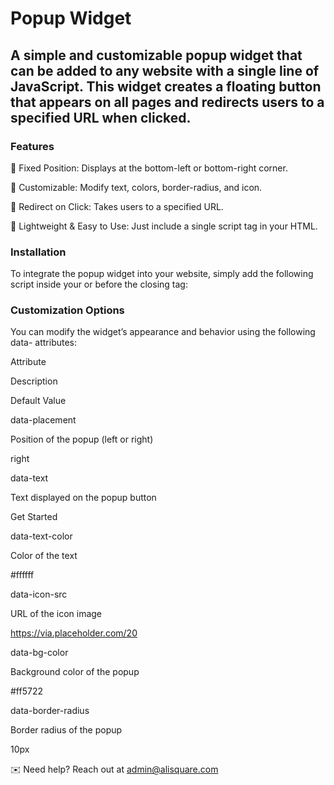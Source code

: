 # Popup Widget

## A simple and customizable popup widget that can be added to any website with a single line of JavaScript. This widget creates a floating button that appears on all pages and redirects users to a specified URL when clicked.

### Features

📌 Fixed Position: Displays at the bottom-left or bottom-right corner.

🎨 Customizable: Modify text, colors, border-radius, and icon.

🔗 Redirect on Click: Takes users to a specified URL.

🚀 Lightweight & Easy to Use: Just include a single script tag in your HTML.

### Installation

To integrate the popup widget into your website, simply add the following script inside your <head> or before the closing <body> tag:

<script
  type="text/javascript"
  defer
  src="https://yourdomain.com/widget/referralPopup.js"
  data-placement="right"
  data-text="Get Started"
  data-text-color="#ffffff"
  data-icon-src="https://via.placeholder.com/20"
  data-bg-color="#ff5722"
  data-border-radius="10px"
  data-redirect-url="https://example.com"
></script>

### Customization Options

You can modify the widget’s appearance and behavior using the following data- attributes:

Attribute

Description

Default Value

data-placement

Position of the popup (left or right)

right

data-text

Text displayed on the popup button

Get Started

data-text-color

Color of the text

#ffffff

data-icon-src

URL of the icon image

https://via.placeholder.com/20

data-bg-color

Background color of the popup

#ff5722

data-border-radius

Border radius of the popup

10px

✉️ Need help? Reach out at admin@alisquare.com
